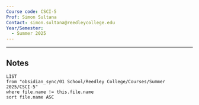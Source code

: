 ```yaml
---
Course code: CSCI-5
Prof: Simon Sultana
Contact: simon.sultana@reedleycollege.edu
Year/Semester:
  - Summer 2025
---
```

---
## Notes
```dataview
LIST
from "obsidian_sync/01 School/Reedley College/Courses/Summer 2025/CSCI-5"
where file.name != this.file.name
sort file.name ASC
```